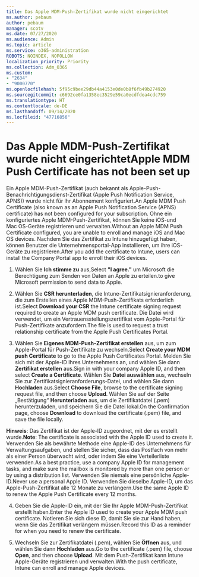 ```yaml
---
title: Das Apple MDM-Push-Zertifikat wurde nicht eingerichtet
ms.author: pebaum
author: pebaum
manager: scotv
ms.date: 07/27/2020
ms.audience: Admin
ms.topic: article
ms.service: o365-administration
ROBOTS: NOINDEX, NOFOLLOW
localization_priority: Priority
ms.collection: Adm_O365
ms.custom:
- "2634"
- "9000770"
ms.openlocfilehash: 5f95c9bee29db44a4153e0de0b8f6fb49b274920
ms.sourcegitcommit: c6692ce0fa1358ec3529e59ca0ecdfdea4cdc759
ms.translationtype: HT
ms.contentlocale: de-DE
ms.lasthandoff: 09/14/2020
ms.locfileid: "47716856"
---
```

# <a name="apple-mdm-push-certificate-has-not-been-set-up"></a><span data-ttu-id="72d1c-102">Das Apple MDM-Push-Zertifikat wurde nicht eingerichtet</span><span class="sxs-lookup"><span data-stu-id="72d1c-102">Apple MDM Push Certificate has not been set up</span></span>

<span data-ttu-id="72d1c-103">Ein Apple MDM-Push-Zertifikat (auch bekannt als Apple-Push-Benachrichtigungsdienst-Zertifikat (Apple Push Notification Service, APNS)) wurde nicht für Ihr Abonnement konfiguriert.</span><span class="sxs-lookup"><span data-stu-id="72d1c-103">An Apple MDM Push Certificate (also known as an Apple Push Notification Service (APNS) certificate) has not been configured for your subscription.</span></span> <span data-ttu-id="72d1c-104">Ohne ein konfiguriertes Apple MDM-Push-Zertifikat, können Sie keine iOS-und Mac OS-Geräte registrieren und verwalten.</span><span class="sxs-lookup"><span data-stu-id="72d1c-104">Without an Apple MDM Push Certificate configured, you are unable to enroll and manage iOS and Mac OS devices.</span></span> <span data-ttu-id="72d1c-105">Nachdem Sie das Zertifikat zu Intune hinzugefügt haben, können Benutzer die Unternehmensportal-App installieren, um ihre iOS-Geräte zu registrieren.</span><span class="sxs-lookup"><span data-stu-id="72d1c-105">After you add the certificate to Intune, users can install the Company Portal app to enroll their iOS devices.</span></span>

1. <span data-ttu-id="72d1c-106">Wählen Sie **Ich stimme zu** aus,</span><span class="sxs-lookup"><span data-stu-id="72d1c-106">Select **"I agree."**</span></span> <span data-ttu-id="72d1c-107">um Microsoft die Berechtigung zum Senden von Daten an Apple zu erteilen.</span><span class="sxs-lookup"><span data-stu-id="72d1c-107">to give Microsoft permission to send data to Apple.</span></span>

2. <span data-ttu-id="72d1c-108">Wählen Sie **CSR herunterladen**, die Intune-Zertifikatsignieranforderung, die zum Erstellen eines Apple MDM-Push-Zertifikats erforderlich ist.</span><span class="sxs-lookup"><span data-stu-id="72d1c-108">Select **Download your CSR** the Intune certificate signing request required to create an Apple MDM push certificate.</span></span> <span data-ttu-id="72d1c-109">Die Datei wird verwendet, um ein Vertrauensstellungszertifikat vom Apple-Portal für Push-Zertifikate anzufordern.</span><span class="sxs-lookup"><span data-stu-id="72d1c-109">The file is used to request a trust relationship certificate from the Apple Push Certificates Portal.</span></span>

3. <span data-ttu-id="72d1c-110">Wählen Sie **Eigenes MDM-Push-Zertifikat erstellen** aus, um zum Apple-Portal für Push-Zertifikate zu wechseln.</span><span class="sxs-lookup"><span data-stu-id="72d1c-110">Select **Create your MDM push Certificate** to go to the Apple Push Certificates Portal.</span></span> <span data-ttu-id="72d1c-111">Melden Sie sich mit der Apple-ID Ihres Unternehmens an, und wählen Sie dann **Zertifikat erstellen** aus.</span><span class="sxs-lookup"><span data-stu-id="72d1c-111">Sign in with your company Apple ID, and then select **Create a Certificate**.</span></span> <span data-ttu-id="72d1c-112">Wählen Sie **Datei auswählen** aus, wechseln Sie zur Zertifikatsignieranforderungs-Datei, und wählen Sie dann **Hochladen** aus.</span><span class="sxs-lookup"><span data-stu-id="72d1c-112">Select **Choose File**, browse to the certificate signing request file, and then choose **Upload**.</span></span> <span data-ttu-id="72d1c-113">Wählen Sie auf der Seite „Bestätigung“ **Herunterladen** aus, um die Zertifikatdatei (.pem) herunterzuladen, und speichern Sie die Datei lokal.</span><span class="sxs-lookup"><span data-stu-id="72d1c-113">On the Confirmation page, choose **Download** to download the certificate (.pem) file, and save the file locally.</span></span>
 
<span data-ttu-id="72d1c-114">**Hinweis**: Das Zertifikat ist der Apple-ID zugeordnet, mit der es erstellt wurde.</span><span class="sxs-lookup"><span data-stu-id="72d1c-114">**Note**: The certificate is associated with the Apple ID used to create it.</span></span> <span data-ttu-id="72d1c-115">Verwenden Sie als bewährte Methode eine Apple-ID des Unternehmens für Verwaltungsaufgaben, und stellen Sie sicher, dass das Postfach von mehr als einer Person überwacht wird, oder indem Sie eine Verteilerliste verwenden.</span><span class="sxs-lookup"><span data-stu-id="72d1c-115">As a best practice, use a company Apple ID for management tasks, and make sure the mailbox is monitored by more than one person or by using a distribution list.</span></span> <span data-ttu-id="72d1c-116">Verwenden Sie niemals eine persönliche Apple-ID.</span><span class="sxs-lookup"><span data-stu-id="72d1c-116">Never use a personal Apple ID.</span></span> <span data-ttu-id="72d1c-117">Verwenden Sie dieselbe Apple-ID, um das Apple-Push-Zertifikat alle 12 Monate zu verlängern.</span><span class="sxs-lookup"><span data-stu-id="72d1c-117">Use the same Apple ID to renew the Apple Push Certificate every 12 months.</span></span>
 
4. <span data-ttu-id="72d1c-118">Geben Sie die Apple-ID ein, mit der Sie Ihr Apple MDM-Push-Zertifikat erstellt haben.</span><span class="sxs-lookup"><span data-stu-id="72d1c-118">Enter the Apple ID used to create your Apple MDM push certificate.</span></span> <span data-ttu-id="72d1c-119">Notieren Sie sich diese ID, damit Sie sie zur Hand haben, wenn Sie das Zertifikat verlängern müssen.</span><span class="sxs-lookup"><span data-stu-id="72d1c-119">Record this ID as a reminder for when you need to renew the certificate.</span></span>

5. <span data-ttu-id="72d1c-120">Wechseln Sie zur Zertifikatdatei (.pem), wählen Sie **Öffnen** aus, und wählen Sie dann **Hochladen** aus.</span><span class="sxs-lookup"><span data-stu-id="72d1c-120">Go to the certificate (.pem) file, choose **Open**, and then choose **Upload**.</span></span> <span data-ttu-id="72d1c-121">Mit dem Push-Zertifikat kann Intune Apple-Geräte registrieren und verwalten.</span><span class="sxs-lookup"><span data-stu-id="72d1c-121">With the push certificate, Intune can enroll and manage Apple devices.</span></span>